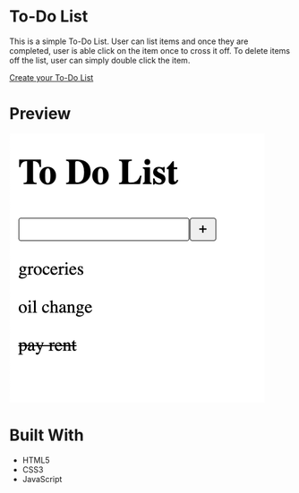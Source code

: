 # To-Do List
This is a simple To-Do List. User can list items and once they are completed, user is able click on the item once to cross it off. To delete items off the list, user can simply double click the item.

[Create your To-Do List](https://trivera777.github.io/ToDoList/)

# Preview 
![To-Do List Screen Shot](./assets/todolist.png) 

# Built With
- HTML5
- CSS3
- JavaScript